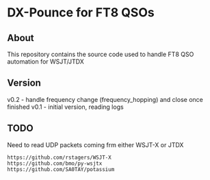 # DX-Pounce for FT8 QSOs

## About

This repository contains the source code used to handle FT8 QSO automation for WSJT/JTDX

## Version

v0.2    - handle frequency change (frequency_hopping) and close once finished
v0.1    - initial version, reading logs

## TODO

Need to read UDP packets coming frm either WSJT-X or JTDX

    https://github.com/rstagers/WSJT-X
    https://github.com/bmo/py-wsjtx
    https://github.com/SA0TAY/potassium
